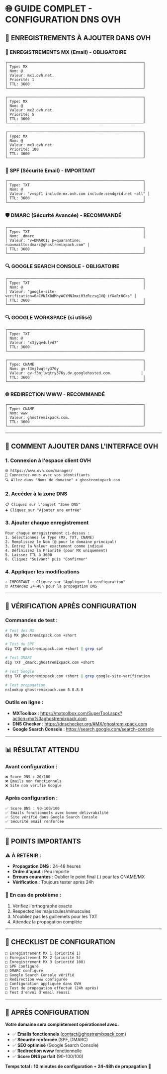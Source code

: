 # 🌐 GUIDE COMPLET - CONFIGURATION DNS OVH

## 🎯 ENREGISTREMENTS À AJOUTER DANS OVH

### 📧 **ENREGISTREMENTS MX (Email) - OBLIGATOIRE**

```
┌─────────────────────────────────────────────────────────────┐
│ Type: MX                                                    │
│ Nom: @                                                      │
│ Valeur: mx1.ovh.net.                                        │
│ Priorité: 1                                                 │
│ TTL: 3600                                                   │
└─────────────────────────────────────────────────────────────┘

┌─────────────────────────────────────────────────────────────┐
│ Type: MX                                                    │
│ Nom: @                                                      │
│ Valeur: mx2.ovh.net.                                        │
│ Priorité: 5                                                 │
│ TTL: 3600                                                   │
└─────────────────────────────────────────────────────────────┘

┌─────────────────────────────────────────────────────────────┐
│ Type: MX                                                    │
│ Nom: @                                                      │
│ Valeur: mx3.ovh.net.                                        │
│ Priorité: 100                                               │
│ TTL: 3600                                                   │
└─────────────────────────────────────────────────────────────┘
```

### 📧 **SPF (Sécurité Email) - IMPORTANT**

```
┌─────────────────────────────────────────────────────────────┐
│ Type: TXT                                                   │
│ Nom: @                                                      │
│ Valeur: "v=spf1 include:mx.ovh.com include:sendgrid.net ~all" │
│ TTL: 3600                                                   │
└─────────────────────────────────────────────────────────────┘
```

### 🛡️ **DMARC (Sécurité Avancée) - RECOMMANDÉ**

```
┌─────────────────────────────────────────────────────────────┐
│ Type: TXT                                                   │
│ Nom: _dmarc                                                 │
│ Valeur: "v=DMARC1; p=quarantine; rua=mailto:dmarc@ghostremixpack.com" │
│ TTL: 3600                                                   │
└─────────────────────────────────────────────────────────────┘
```

### 🔍 **GOOGLE SEARCH CONSOLE - OBLIGATOIRE**

```
┌─────────────────────────────────────────────────────────────┐
│ Type: TXT                                                   │
│ Nom: @                                                      │
│ Valeur: "google-site-verification=0aCVNJX0dMhyAGYMNJmxi03zRczsgJVQ_iYXaRr0Gks" │
│ TTL: 3600                                                   │
└─────────────────────────────────────────────────────────────┘
```

### 🔍 **GOOGLE WORKSPACE (si utilisé)**

```
┌─────────────────────────────────────────────────────────────┐
│ Type: TXT                                                   │
│ Nom: @                                                      │
│ Valeur: "x3jyqv4ulvd7"                                      │
│ TTL: 3600                                                   │
└─────────────────────────────────────────────────────────────┘

┌─────────────────────────────────────────────────────────────┐
│ Type: CNAME                                                 │
│ Nom: gv-f3mjlwqtry376y                                      │
│ Valeur: gv-f3mjlwqtry376y.dv.googlehosted.com.             │
│ TTL: 3600                                                   │
└─────────────────────────────────────────────────────────────┘
```

### 🌐 **REDIRECTION WWW - RECOMMANDÉ**

```
┌─────────────────────────────────────────────────────────────┐
│ Type: CNAME                                                 │
│ Nom: www                                                    │
│ Valeur: ghostremixpack.com.                                 │
│ TTL: 3600                                                   │
└─────────────────────────────────────────────────────────────┘
```

---

## 🔧 COMMENT AJOUTER DANS L'INTERFACE OVH

### 1. **Connexion à l'espace client OVH**
```
🌐 https://www.ovh.com/manager/
👤 Connectez-vous avec vos identifiants
🔍 Allez dans "Noms de domaine" > ghostremixpack.com
```

### 2. **Accéder à la zone DNS**
```
📋 Cliquez sur l'onglet "Zone DNS"
➕ Cliquez sur "Ajouter une entrée"
```

### 3. **Ajouter chaque enregistrement**
```
Pour chaque enregistrement ci-dessus :
1. Sélectionnez le Type (MX, TXT, CNAME)
2. Remplissez le Nom (@ pour le domaine principal)
3. Entrez la Valeur exactement comme indiqué
4. Définissez la Priorité (pour MX uniquement)
5. Laissez TTL à 3600
6. Cliquez "Suivant" puis "Confirmer"
```

### 4. **Appliquer les modifications**
```
⚠️ IMPORTANT : Cliquez sur "Appliquer la configuration"
⏰ Attendez 24-48h pour la propagation DNS
```

---

## 🧪 VÉRIFICATION APRÈS CONFIGURATION

### **Commandes de test :**

```bash
# Test des MX
dig MX ghostremixpack.com +short

# Test du SPF
dig TXT ghostremixpack.com +short | grep spf

# Test DMARC
dig TXT _dmarc.ghostremixpack.com +short

# Test Google
dig TXT ghostremixpack.com +short | grep google-site-verification

# Test propagation
nslookup ghostremixpack.com 8.8.8.8
```

### **Outils en ligne :**

- **MXToolbox** : https://mxtoolbox.com/SuperTool.aspx?action=mx%3aghostremixpack.com
- **DNS Checker** : https://dnschecker.org/#MX/ghostremixpack.com
- **Google Search Console** : https://search.google.com/search-console

---

## 📊 RÉSULTAT ATTENDU

### **Avant configuration :**
```
❌ Score DNS : 20/100
❌ Emails non fonctionnels
❌ Site non vérifié Google
```

### **Après configuration :**
```
✅ Score DNS : 90-100/100
✅ Emails fonctionnels avec bonne délivrabilité
✅ Site vérifié dans Google Search Console
✅ Sécurité email renforcée
```

---

## 🚨 POINTS IMPORTANTS

### ⚠️ **À RETENIR :**
- **Propagation DNS** : 24-48 heures
- **Ordre d'ajout** : Peu importe
- **Erreurs courantes** : Oublier le point final (.) pour les CNAME/MX
- **Vérification** : Toujours tester après 24h

### 🔧 **En cas de problème :**
1. Vérifiez l'orthographe exacte
2. Respectez les majuscules/minuscules
3. N'oubliez pas les guillemets pour les TXT
4. Attendez la propagation complète

---

## 🎯 CHECKLIST DE CONFIGURATION

```
□ Enregistrement MX 1 (priorité 1)
□ Enregistrement MX 2 (priorité 5)  
□ Enregistrement MX 3 (priorité 100)
□ SPF configuré
□ DMARC configuré
□ Google Search Console vérifié
□ Redirection www configurée
□ Configuration appliquée dans OVH
□ Test de propagation effectué (24h après)
□ Test d'envoi d'email réussi
```

---

## 🎉 APRÈS CONFIGURATION

**Votre domaine sera complètement opérationnel avec :**

- ✅ **Emails fonctionnels** (contact@ghostremixpack.com)
- ✅ **Sécurité renforcée** (SPF, DMARC)
- ✅ **SEO optimisé** (Google Search Console)
- ✅ **Redirection www** fonctionnelle
- ✅ **Score DNS parfait** (90-100/100)

**Temps total : 10 minutes de configuration + 24-48h de propagation** 🚀
